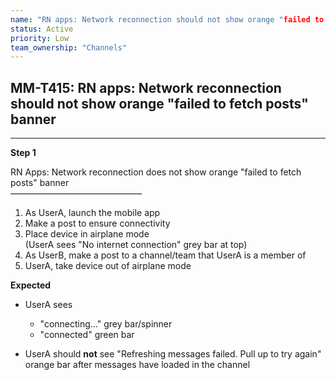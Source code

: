 ```yaml
---
name: "RN apps: Network reconnection should not show orange "failed to fetch posts" banner"
status: Active
priority: Low
team_ownership: "Channels"
---
```


## MM-T415: RN apps: Network reconnection should not show orange "failed to fetch posts" banner

---

**Step 1**

RN Apps: Network reconnection does not show orange "failed to fetch posts" banner\
––––––––––––––––––––––––––––––

1. As UserA, launch the mobile app
2. Make a post to ensure connectivity
3. Place device in airplane mode\
   (UserA sees "No internet connection" grey bar at top)
4. As UserB, make a post to a channel/team that UserA is a member of
5. UserA, take device out of airplane mode

**Expected**

- UserA sees

  - "connecting..." grey bar/spinner
  - "connected" green bar

- UserA should **not** see "Refreshing messages failed. Pull up to try again" orange bar after messages have loaded in the channel
